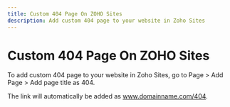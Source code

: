 ```yaml
---
title: Custom 404 Page On ZOHO Sites
description: Add custom 404 page to your website in Zoho Sites
---
```

# Custom 404 Page On ZOHO Sites

To add custom 404 page to your website in Zoho Sites, go to Page > Add Page > Add page title as 404.

The link will automatically be added as www.domainname.com/404.
